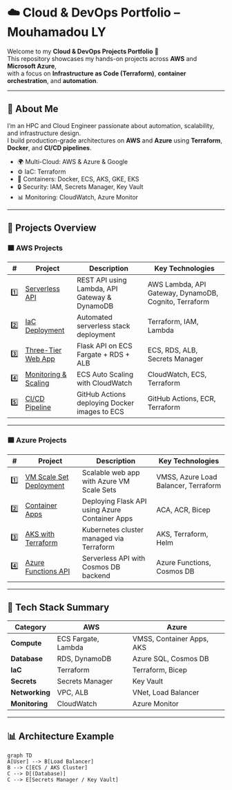 # ☁️ Cloud & DevOps Portfolio – Mouhamadou LY

Welcome to my **Cloud & DevOps Projects Portfolio** 👋  
This repository showcases my hands-on projects across **AWS** and **Microsoft Azure**,  
with a focus on **Infrastructure as Code (Terraform)**, **container orchestration**, and **automation**.

---

## 🧠 About Me

I’m an HPC and Cloud Engineer passionate about automation, scalability, and infrastructure design.  
I build production-grade architectures on **AWS** and **Azure** using **Terraform**, **Docker**, and **CI/CD pipelines**.

- 🌍 Multi-Cloud: AWS & Azure & Google 
- ⚙️ IaC: Terraform  
- 🐳 Containers: Docker, ECS, AKS, GKE, EKS  
- 🔒 Security: IAM, Secrets Manager, Key Vault  
- 📊 Monitoring: CloudWatch, Azure Monitor  

---

## 🚀 Projects Overview

### 🟧 AWS Projects

| # | Project | Description | Key Technologies |
|---|----------|--------------|------------------|
| 1️⃣ | [Serverless API](https://github.com/lamine93/aws-lambda-serverless) | REST API using Lambda, API Gateway & DynamoDB | AWS Lambda, API Gateway, DynamoDB, Cognito, Terraform |
| 2️⃣ | [IaC Deployment](./aws/02-iac-terraform) | Automated serverless stack deployment | Terraform, IAM, Lambda |
| 3️⃣ | [Three-Tier Web App](./aws/03-ecs-three-tier) | Flask API on ECS Fargate + RDS + ALB | ECS, RDS, ALB, Secrets Manager |
| 4️⃣ | [Monitoring & Scaling](./aws/04-monitoring) | ECS Auto Scaling with CloudWatch | CloudWatch, ECS, Terraform |
| 5️⃣ | [CI/CD Pipeline](./aws/05-ci-cd) | GitHub Actions deploying Docker images to ECS | GitHub Actions, ECR, Terraform |

---

### 🟦 Azure Projects

| # | Project | Description | Key Technologies |
|---|----------|--------------|------------------|
| 1️⃣ | [VM Scale Set Deployment](./azure/01-azure-vm-scale-set) | Scalable web app with Azure VM Scale Sets | VMSS, Azure Load Balancer, Terraform |
| 2️⃣ | [Container Apps](./azure/02-azure-container-apps) | Deploying Flask API using Azure Container Apps | ACA, ACR, Bicep |
| 3️⃣ | [AKS with Terraform](./azure/03-terraform-aks-deployment) | Kubernetes cluster managed via Terraform | AKS, Terraform, Helm |
| 4️⃣ | [Azure Functions API](./azure/04-serverless-api) | Serverless API with Cosmos DB backend | Azure Functions, Cosmos DB |

---

## 🧰 Tech Stack Summary

| Category | AWS | Azure |
|-----------|-----|--------|
| **Compute** | ECS Fargate, Lambda | VMSS, Container Apps, AKS |
| **Database** | RDS, DynamoDB | Azure SQL, Cosmos DB |
| **IaC** | Terraform | Terraform, Bicep |
| **Secrets** | Secrets Manager | Key Vault |
| **Networking** | VPC, ALB | VNet, Load Balancer |
| **Monitoring** | CloudWatch | Azure Monitor |

---

## 📊 Architecture Example

```mermaid
graph TD
A[User] --> B[Load Balancer]
B --> C[ECS / AKS Cluster]
C --> D[(Database)]
C --> E[Secrets Manager / Key Vault]
